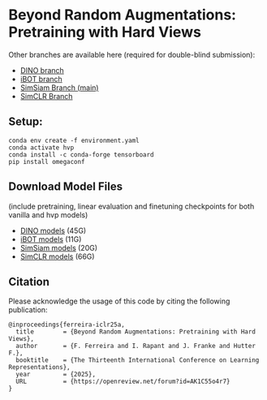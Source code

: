 # Beyond Random Augmentations: Pretraining with Hard Views

Other branches are available here (required for double-blind submission):
- [DINO branch](https://github.com/automl/pretraining-hard-views/tree/dino)
- [iBOT branch](https://github.com/automl/pretraining-hard-views/tree/ibot)
- [SimSiam Branch (main)](https://anonymous.4open.science/r/pretraining-hard-views/README.md)
- [SimCLR Branch](https://github.com/automl/pretraining-hard-views/tree/simclr)

## Setup:
```
conda env create -f environment.yaml
conda activate hvp
conda install -c conda-forge tensorboard
pip install omegaconf
```

## Download Model Files
(include pretraining, linear evaluation and finetuning checkpoints for both vanilla and hvp models)
- [DINO models](https://bit.ly/4dirXw1) (45G)
- [iBOT models](https://bit.ly/3WBEiGc) (11G)
- [SimSiam models](https://bit.ly/3WG2p5x) (20G)
- [SimCLR models](https://bit.ly/3LE64eL) (66G)

## Citation
Please acknowledge the usage of this code by citing the following publication:

```
@inproceedings{ferreira-iclr25a,
  title        = {Beyond Random Augmentations: Pretraining with Hard Views},
  author       = {F. Ferreira and I. Rapant and J. Franke and Hutter F.},
  booktitle    = {The Thirteenth International Conference on Learning Representations},
  year         = {2025},
  URL          = {https://openreview.net/forum?id=AK1C55o4r7}
}
```
